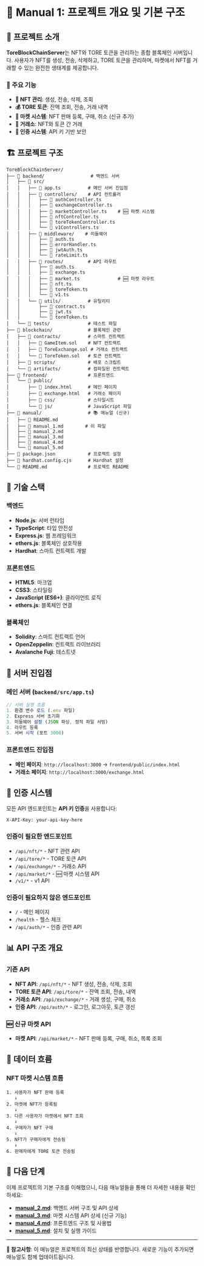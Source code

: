 # 📖 Manual 1: 프로젝트 개요 및 기본 구조

## 🎯 프로젝트 소개

**ToreBlockChainServer**는 NFT와 TORE 토큰을 관리하는 종합 블록체인 서버입니다. 사용자가 NFT를 생성, 전송, 삭제하고, TORE 토큰을 관리하며, 마켓에서 NFT를 거래할 수 있는 완전한 생태계를 제공합니다.

### 🌟 주요 기능

- **🎨 NFT 관리**: 생성, 전송, 삭제, 조회
- **💰 TORE 토큰**: 잔액 조회, 전송, 거래 내역
- **🏪 마켓 시스템**: NFT 판매 등록, 구매, 취소 (신규 추가)
- **🔄 거래소**: NFT와 토큰 간 거래
- **🔐 인증 시스템**: API 키 기반 보안

## 🏗️ 프로젝트 구조

```
ToreBlockChainServer/
├── 📁 backend/                 # 백엔드 서버
│   ├── 📁 src/
│   │   ├── 📄 app.ts          # 메인 서버 진입점
│   │   ├── 📁 controllers/    # API 컨트롤러
│   │   │   ├── 📄 authController.ts
│   │   │   ├── 📄 exchangeController.ts
│   │   │   ├── 📄 marketController.ts    # 🆕 마켓 시스템
│   │   │   ├── 📄 nftController.ts
│   │   │   ├── 📄 toreTokenController.ts
│   │   │   └── 📄 v1Controllers.ts
│   │   ├── 📁 middleware/    # 미들웨어
│   │   │   ├── 📄 auth.ts
│   │   │   ├── 📄 errorHandler.ts
│   │   │   ├── 📄 jwtAuth.ts
│   │   │   └── 📄 rateLimit.ts
│   │   ├── 📁 routes/         # API 라우트
│   │   │   ├── 📄 auth.ts
│   │   │   ├── 📄 exchange.ts
│   │   │   ├── 📄 market.ts              # 🆕 마켓 라우트
│   │   │   ├── 📄 nft.ts
│   │   │   ├── 📄 toreToken.ts
│   │   │   └── 📄 v1.ts
│   │   └── 📁 utils/          # 유틸리티
│   │       ├── 📄 contract.ts
│   │       ├── 📄 jwt.ts
│   │       └── 📄 toreToken.ts
│   └── 📁 tests/              # 테스트 파일
├── 📁 blockchain/             # 블록체인 관련
│   ├── 📁 contracts/          # 스마트 컨트랙트
│   │   ├── 📄 GameItem.sol    # NFT 컨트랙트
│   │   ├── 📄 ToreExchange.sol # 거래소 컨트랙트
│   │   └── 📄 ToreToken.sol   # 토큰 컨트랙트
│   ├── 📁 scripts/            # 배포 스크립트
│   └── 📁 artifacts/          # 컴파일된 컨트랙트
├── 📁 frontend/               # 프론트엔드
│   └── 📁 public/
│       ├── 📄 index.html      # 메인 페이지
│       ├── 📄 exchange.html   # 거래소 페이지
│       ├── 📁 css/            # 스타일시트
│       └── 📁 js/             # JavaScript 파일
├── 📁 manual/                 # 📚 매뉴얼 (신규)
│   ├── 📄 README.md
│   ├── 📄 manual_1.md        # 이 파일
│   ├── 📄 manual_2.md
│   ├── 📄 manual_3.md
│   ├── 📄 manual_4.md
│   └── 📄 manual_5.md
├── 📄 package.json            # 프로젝트 설정
├── 📄 hardhat.config.cjs      # Hardhat 설정
└── 📄 README.md               # 프로젝트 README
```

## 🔧 기술 스택

### 백엔드
- **Node.js**: 서버 런타임
- **TypeScript**: 타입 안전성
- **Express.js**: 웹 프레임워크
- **ethers.js**: 블록체인 상호작용
- **Hardhat**: 스마트 컨트랙트 개발

### 프론트엔드
- **HTML5**: 마크업
- **CSS3**: 스타일링
- **JavaScript (ES6+)**: 클라이언트 로직
- **ethers.js**: 블록체인 연결

### 블록체인
- **Solidity**: 스마트 컨트랙트 언어
- **OpenZeppelin**: 컨트랙트 라이브러리
- **Avalanche Fuji**: 테스트넷

## 🚀 서버 진입점

### 메인 서버 (`backend/src/app.ts`)

```typescript
// 서버 실행 흐름
1. 환경 변수 로드 (.env 파일)
2. Express 서버 초기화
3. 미들웨어 설정 (JSON 파싱, 정적 파일 서빙)
4. 라우트 등록
5. 서버 시작 (포트 3000)
```

### 프론트엔드 진입점

- **메인 페이지**: `http://localhost:3000` → `frontend/public/index.html`
- **거래소 페이지**: `http://localhost:3000/exchange.html`

## 🔐 인증 시스템

모든 API 엔드포인트는 **API 키 인증**을 사용합니다:

```http
X-API-Key: your-api-key-here
```

### 인증이 필요한 엔드포인트
- `/api/nft/*` - NFT 관련 API
- `/api/tore/*` - TORE 토큰 API
- `/api/exchange/*` - 거래소 API
- `/api/market/*` - 🆕 마켓 시스템 API
- `/v1/*` - v1 API

### 인증이 필요하지 않은 엔드포인트
- `/` - 메인 페이지
- `/health` - 헬스 체크
- `/api/auth/*` - 인증 관련 API

## 📊 API 구조 개요

### 기존 API
- **NFT API**: `/api/nft/*` - NFT 생성, 전송, 삭제, 조회
- **TORE 토큰 API**: `/api/tore/*` - 잔액 조회, 전송, 내역
- **거래소 API**: `/api/exchange/*` - 거래 생성, 구매, 취소
- **인증 API**: `/api/auth/*` - 로그인, 로그아웃, 토큰 갱신

### 🆕 신규 마켓 API
- **마켓 API**: `/api/market/*` - NFT 판매 등록, 구매, 취소, 목록 조회

## 🔄 데이터 흐름

### NFT 마켓 시스템 흐름
```
1. 사용자가 NFT 판매 등록
   ↓
2. 마켓에 NFT가 등록됨
   ↓
3. 다른 사용자가 마켓에서 NFT 조회
   ↓
4. 구매자가 NFT 구매
   ↓
5. NFT가 구매자에게 전송됨
   ↓
6. 판매자에게 TORE 토큰 전송됨
```

## 🎯 다음 단계

이제 프로젝트의 기본 구조를 이해했으니, 다음 매뉴얼들을 통해 더 자세한 내용을 확인하세요:

- **[manual_2.md](./manual_2.md)**: 백엔드 서버 구조 및 API 상세
- **[manual_3.md](./manual_3.md)**: 마켓 시스템 API 상세 (신규 기능)
- **[manual_4.md](./manual_4.md)**: 프론트엔드 구조 및 사용법
- **[manual_5.md](./manual_5.md)**: 설치 및 실행 가이드

---

**📝 참고사항**: 이 매뉴얼은 프로젝트의 최신 상태를 반영합니다. 새로운 기능이 추가되면 매뉴얼도 함께 업데이트됩니다.
